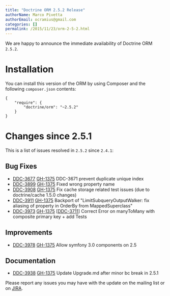 ```yaml
---
title: "Doctrine ORM 2.5.2 Release"
authorName: Marco Pivetta
authorEmail: ocramius@gmail.com
categories: []
permalink: /2015/11/23/orm-2-5-2.html
---
```

We are happy to announce the immediate availability of Doctrine ORM
`2.5.2`.

Installation
============

You can install this version of the ORM by using Composer and the
following `composer.json` contents:

~~~~ {.sourceCode .json}
{
    "require": {
        "doctrine/orm": "~2.5.2"
    }
}
~~~~

Changes since 2.5.1
===================

This is a list of issues resolved in `2.5.2` since `2.4.1`:

Bug Fixes
---------

-   [DDC-3677](http://www.doctrine-project.org/jira/browse/DDC-3677)
    [GH-1375](https://github.com/doctrine/doctrine2/pull/3677) DDC-3671
    prevent duplicate unique index
-   [DDC-3899](http://www.doctrine-project.org/jira/browse/DDC-3899)
    [GH-1375](https://github.com/doctrine/doctrine2/pull/3899) Fixed
    wrong property name
-   [DDC-3908](http://www.doctrine-project.org/jira/browse/DDC-3908)
    [GH-1375](https://github.com/doctrine/doctrine2/pull/3908) Fix cache
    storage related test issues (due to doctrine/cache 1.5.0 changes)
-   [DDC-3911](http://www.doctrine-project.org/jira/browse/DDC-3911)
    [GH-1375](https://github.com/doctrine/doctrine2/pull/3911) Backport
    of "LimitSubqueryOutputWalker: fix aliasing of property in OrderBy
    from MappedSuperclass"
-   [DDC-3973](http://www.doctrine-project.org/jira/browse/DDC-3973)
    [GH-1375](https://github.com/doctrine/doctrine2/pull/3973)
    [[DDC-3711](http://www.doctrine-project.org/jira/browse/DDC-3711)]
    Correct Error on manyToMany with composite primary key + add Tests

Improvements
------------

-   [DDC-3978](http://www.doctrine-project.org/jira/browse/DDC-3978)
    [GH-1375](https://github.com/doctrine/doctrine2/pull/3978) Allow
    symfony 3.0 components on 2.5

Documentation
-------------

-   [DDC-3938](http://www.doctrine-project.org/jira/browse/DDC-3938)
    [GH-1375](https://github.com/doctrine/doctrine2/pull/3938) Update
    Upgrade.md after minor bc break in 2.5.1

Please report any issues you may have with the update on the mailing
list or on [JIRA](http://www.doctrine-project.org/jira/browse/DDC).
